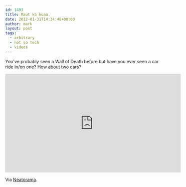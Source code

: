 ```yaml
---
id: 1493
title: Maut ka kuaa.
date: 2012-01-31T14:34:48+00:00
author: mark
layout: post
tags:
  - arbitrary
  - not so tech
  - videos
---
```

You've probably seen a Wall of Death before but have you ever seen a car ride in/on one? How about two cars?

<iframe width="560" height="315" src="https://www.youtube-nocookie.com/embed/E_AqvWKjufM?rel=0" frameborder="0" allow="autoplay; encrypted-media" allowfullscreen></iframe>

Via [Neatorama](http://www.neatorama.com/2011/11/26/the-well-of-death/).
